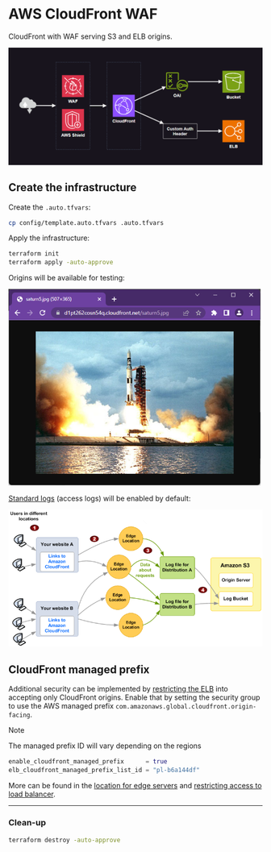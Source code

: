# AWS CloudFront WAF

CloudFront with WAF serving S3 and ELB origins.

<img src=".assets/cloudfront.png" />

## Create the infrastructure

Create the `.auto.tfvars`:

```sh
cp config/template.auto.tfvars .auto.tfvars
```

Apply the infrastructure:

```sh
terraform init
terraform apply -auto-approve
```

Origins will be available for testing:

<img src=".assets/web.png" width=500/>


[Standard logs][1] (access logs) will be enabled by default:

<img src=".assets/cfaccesslogs.png" />


## CloudFront managed prefix

Additional security can be implemented by [restricting the ELB][2] into accepting only CloudFront origins. Enable that by setting the security group to use the AWS managed prefix `com.amazonaws.global.cloudfront.origin-facing`.

> [!NOTE]
> The managed prefix ID will vary depending on the regions

```terraform
enable_cloudfront_managed_prefix      = true
elb_cloudfront_managed_prefix_list_id = "pl-b6a144df"
```

More can be found in the [location for edge servers][3] and [restricting access to load balancer][4].

---

### Clean-up

```sh
terraform destroy -auto-approve
```

[1]: https://docs.aws.amazon.com/AmazonCloudFront/latest/DeveloperGuide/AccessLogs.html
[2]: https://aws.amazon.com/blogs/networking-and-content-delivery/limit-access-to-your-origins-using-the-aws-managed-prefix-list-for-amazon-cloudfront/
[3]: https://docs.aws.amazon.com/AmazonCloudFront/latest/DeveloperGuide/LocationsOfEdgeServers.html
[4]: https://docs.aws.amazon.com/AmazonCloudFront/latest/DeveloperGuide/restrict-access-to-load-balancer.html
